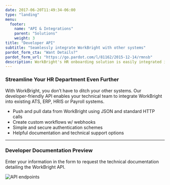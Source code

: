 ```yaml
---
date: 2017-06-20T11:49:34-06:00
type: "landing"
menu:
  footer:
    name: "API & Integrations"
    parent: "Solutions"
    weight: 3
title: "Developer API"
subtitle: "Seamlessly integrate WorkBright with other systems"
pardot_form_cta: "Want Details?"
pardot_form_url: "https://go.pardot.com/l/81162/2015-12-14/rmnsb"
description: WorkBright's HR onboarding solution is easily integrated into existing ATS, ERP, HRIS or Payroll systems through a developer friendly API.
---
```


### Streamline Your HR Department Even Further

With WorkBright, you don’t have to ditch your other systems. Our developer-friendly API enables your technical team to integrate WorkBright into existing ATS, ERP, HRIS or Payroll systems.

- Push and pull data from WorkBright using JSON and standard HTTP calls
- Create custom workflows w/ webhooks
- Simple and secure authentication schemes
- Helpful documentation and technical support options

---

### Developer Documentation Preview

Enter your information in the form to request the technical documentation detailing the WorkBright API.

![API endpoints](/images/blurred-endpoints.png)
